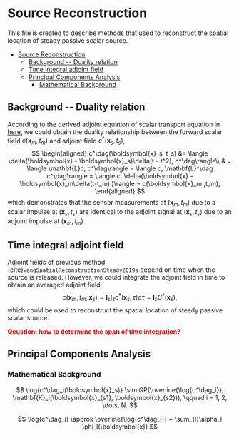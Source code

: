 # Source Reconstruction
This file is created to describe methods that used to reconstruct the spatial location of steady passive scalar source.

- [Source Reconstruction](#source-reconstruction)
  - [Background -- Duality relation](#background----duality-relation)
  - [Time integral adjoint field](#time-integral-adjoint-field)
  - [Principal Components Analysis](#principal-components-analysis)
    - [Mathematical Background](#mathematical-background)

## Background -- Duality relation
According to the derived adjoint equation of scalar transport equation in [here](../../background/Adjoint_equation.md), we could obtain the duality relationship between the forward scalar field $c(\boldsymbol{x}_m, t_m)$ and adjoint field $c^\dag(\boldsymbol{x}_s, t_s)$,
$$
\begin{aligned}
    c^\dag(\boldsymbol{x}_s, t_s) &= \langle \delta(\boldsymbol{x} - \boldsymbol{x}_s)\delta(t - t^2), c^\dag\rangle\\
    & = \langle \mathbf{L}c, c^\dag\rangle = \langle c, \mathbf{L}^\dag c^\dag\rangle = \langle c, \delta(\boldsymbol{x} - \boldsymbol{x}_m\delta(t-t_m) )\rangle = c(\boldsymbol{x}_m ,t_m),
\end{aligned}
$$
which demonstrates that the sensor measurements at $(\boldsymbol{x}_m, t_m)$ due to a scalar impulse at $(\boldsymbol{x}_s, t_s)$ are identical to the adjoint signal at $(\boldsymbol{x}_s, t_s)$ due to an adjoint impulse at $(\boldsymbol{x}_m, t_m)$.

## Time integral adjoint field
Adjoint fields of previous method {cite}`wangSpatialReconstructionSteady2019a` depend on time when the source is released. However, we could integrate the adjoint field in time to obtain an averaged adjoint field,
$$
c(\boldsymbol{x}_m, t_m; \boldsymbol{x}_s) = \boldsymbol{I}_s \int_\tau c^\dag(\boldsymbol{x}_s, \tau) \mathrm{d}\tau = \boldsymbol{I}_s C^\dag(\boldsymbol{x}_s),
$$
which could be used to reconstruct the spatial location of steady passive scalar source.


<span style='color:red; font-weight:bold'> Qeustion: how to determine the span of time integration? </span>



## Principal Components Analysis

### Mathematical Background
$$
\log{c^\dag_i(\boldsymbol{x}_s)} \sim GP(\overline{\log{c^\dag_i}}, \mathbf{K}_i(\boldsymbol{x}_{s1}, \boldsymbol{x}_{s2})), \qquad i = 1, 2, \dots, N.
$$

$$
\log{c^\dag_i} \approx \overline{\log{c^\dag_i}} + \sum_{l}\alpha_l \phi_l(\boldsymbol{x})
$$